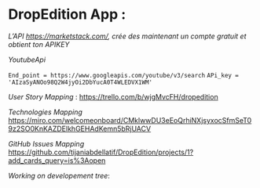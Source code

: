 # DropEdition App : 

 *L’API https://marketstack.com/, crée des maintenant un compte gratuit et obtient ton APIKEY*

 *YoutubeApi*

 `End_point = https://www.googleapis.com/youtube/v3/search`
 `APi_key = 'AIzaSyANOo98Q2W4jyOi2DbYucA0T4WLEDVX1WM'`

 *User Story Mapping* : 
 https://trello.com/b/wjgMvcFH/dropedition

 *Technologies Mapping*
 https://miro.com/welcomeonboard/CMklwwDU3eEoQrhiNXjsyxocSfmSeT09z2SO0KnKAZDElkhGEHAdKemn5bRjUACV

 *GitHub Issues Mapping*
 https://github.com/tijaniabdellatif/DropEdition/projects/1?add_cards_query=is%3Aopen


 *Working on developement tree*:



